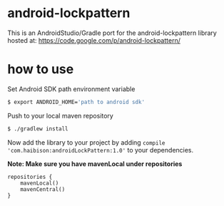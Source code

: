android-lockpattern
===================

This is an AndroidStudio/Gradle port for the android-lockpattern
library hosted at: https://code.google.com/p/android-lockpattern/ 

how to use
==========

Set Android SDK path environment variable

```bash
$ export ANDROID_HOME='path to android sdk'
```

Push to your local maven repository

```bash
$ ./gradlew install
```

Now add the library to your project by adding ````compile 'com.haibison:androidLockPattern:1.0'```` to your dependencies.

**Note: Make sure you have mavenLocal under repositories**

```
repositories {
    mavenLocal()
    mavenCentral()
}
```
